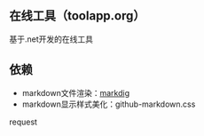 ## 在线工具（toolapp.org）
基于.net开发的在线工具
## 依赖
- markdown文件渲染：[markdig](https://github.com/xoofx/markdig)
- markdown显示样式美化：github-markdown.css

request